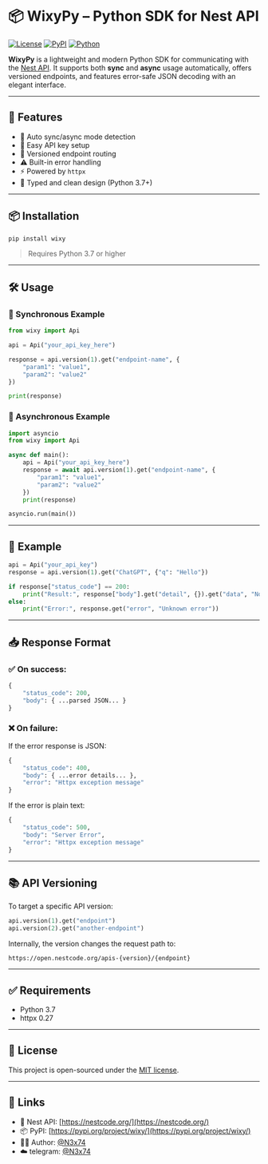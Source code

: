 # 📦 WixyPy – Python SDK for Nest API

[![License](https://img.shields.io/github/license/N3x74/Wixy)](LICENSE)
[![PyPI](https://img.shields.io/pypi/v/wixypy.svg)](https://pypi.org/project/wixy/)
[![Python](https://img.shields.io/pypi/pyversions/wixypy)](https://pypi.org/project/wixy/)

**WixyPy** is a lightweight and modern Python SDK for communicating with the [Nest API](https://nestcode.org/).
It supports both **sync** and **async** usage automatically, offers versioned endpoints, and features error-safe JSON decoding with an elegant interface.

---

## 🚀 Features

* 🔁 Auto sync/async mode detection
* 🔑 Easy API key setup
* 🔧 Versioned endpoint routing
* ⚠️ Built-in error handling
* ⚡ Powered by `httpx`
* 🧪 Typed and clean design (Python 3.7+)

---

## 📦 Installation

```bash
pip install wixy
```

> Requires Python 3.7 or higher

---

## 🛠 Usage

### 🔸 Synchronous Example

```python
from wixy import Api

api = Api("your_api_key_here")

response = api.version(1).get("endpoint-name", {
    "param1": "value1",
    "param2": "value2"
})

print(response)
```

### 🔹 Asynchronous Example

```python
import asyncio
from wixy import Api

async def main():
    api = Api("your_api_key_here")
    response = await api.version(1).get("endpoint-name", {
        "param1": "value1",
        "param2": "value2"
    })
    print(response)

asyncio.run(main())
```

---

## 📘 Example

```python
api = Api("your_api_key")
response = api.version(1).get("ChatGPT", {"q": "Hello"})

if response["status_code"] == 200:
    print("Result:", response["body"].get("detail", {}).get("data", "No result"))
else:
    print("Error:", response.get("error", "Unknown error"))
```

---

## 📥 Response Format

### ✅ On success:
```python
{
    "status_code": 200,
    "body": { ...parsed JSON... }
}
```

### ❌ On failure:
If the error response is JSON:
```python
{
    "status_code": 400,
    "body": { ...error details... },
    "error": "Httpx exception message"
}
```

If the error is plain text:
```python
{
    "status_code": 500,
    "body": "Server Error",
    "error": "Httpx exception message"
}
```

---

## 📚 API Versioning

To target a specific API version:

```python
api.version(1).get("endpoint")
api.version(2).get("another-endpoint")
```

Internally, the version changes the request path to:
```
https://open.nestcode.org/apis-{version}/{endpoint}
```

---

## ✅ Requirements

- Python 3.7
- httpx 0.27

---

## 📄 License

This project is open-sourced under the [MIT license](LICENSE).

---

## 🔗 Links

- 🧠 Nest API: [https://nestcode.org/](https://nestcode.org/)
- 📦 PyPI: [https://pypi.org/project/wixy/](https://pypi.org/project/wixy/)
- 🧑‍💻 Author: [@N3x74](https://github.com/N3x74)
- ☁️ telegram: [@N3x74](https://t.me/N3x74)
